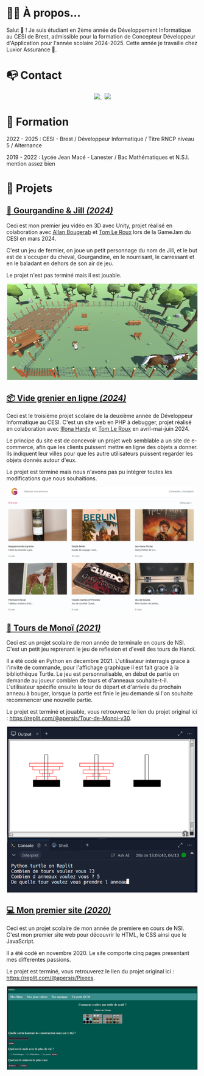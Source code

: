 # 👨‍💻 À propos...

Salut 👋 ! Je suis étudiant en 2ème année de Développement Informatique au CESI de Brest, admissible pour la formation de Concepteur Développeur d'Application pour l'année scolaire 2024-2025.
Cette année je travaille chez Luxior Assurance 🏢.


# 📭 Contact

<p align="center">
	<a href="https://www.linkedin.com/in/eloic-lesellier/">
		<img src="https://img.shields.io/badge/-LINKEDIN-0077B5?style=for-the-badge&logo=linkedin&logoColor=white">
	</a>	
	<span>&nbsp;</span>
	<a href="mailto:eloic.lesellier@gmail.com">
		<img src="https://img.shields.io/badge/-GMAIL-D14836?style=for-the-badge&logo=gmail&logoColor=white">
	</a>
</p>

# 🏫 Formation

2022 - 2025 : CESI - Brest / Développeur Informatique / Titre RNCP niveau 5 / Alternance

2019 - 2022 : Lycée Jean Macé - Lanester / Bac Mathématiques et N.S.I. mention assez bien

# 📂 Projets

## [🐎 Gourgandine & Jill *(2024)*](https://github.com/apersis/Gourgandine-Jill)

Ceci est mon premier jeu vidéo en 3D avec Unity, projet réalisé en colaboration avec [Allan Bougerab](https://github.com/AllanHyr) et [Tom Le Roux](https://github.com/LeRouxTom) lors de la GameJam du CESI en mars 2024.

C'est un jeu de fermier, on joue un petit personnage du nom de Jill, et le but est de s'occuper du cheval, Gourgandine, en le nourrisant, le carressant et en le baladant en dehors de son air de jeu.

Le projet n'est pas terminé mais il est jouable.

<p align="center">
	<a href="https://github.com/apersis/Gourgandine-Jill"><img src="https://github.com/apersis/Gourgandine-Jill/blob/main/Miniature.PNG?raw=true" width="500"></a>
</p>

## [📦 Vide grenier en ligne *(2024)*](https://github.com/apersis/vide-grenier)

Ceci est le troisième projet scolaire de la deuxième année de Développeur Informatique au CESI. C'est un site web en PHP à debugger, projet réalisé en colaboration avec [Illona Hardy](https://github.com/Illona02) et [Tom Le Roux](https://github.com/LeRouxTom) en avril-mai-juin 2024.

Le principe du site est de concevoir un projet web semblable a un site de e-commerce, afin que les clients puissent mettre en ligne des objets a donner. Ils indiquent leur villes pour que les autre utilisateurs puissent regarder les objets donnés autour d'eux.

Le projet est terminé mais nous n'avons pas pu intégrer toutes les modifications que nous souhaitions.

<p align="center">
	<a href="https://github.com/apersis/vide-grenier"><img src="https://github.com/apersis/vide-grenier/blob/develop/CapturePageAccueil.PNG?raw=true" width="500"></a>
</p>

## [🗼 Tours de Monoï *(2021)*](https://github.com/apersis/tour-monoi)

Ceci est un projet scolaire de mon année de terminale en cours de NSI. C'est un petit jeu reprenant le jeu de reflexion et d'eveil des tours de Hanoï.

Il a été codé en Python en decembre 2021. 
L'utilisateur interragis grace à l'invite de commande, pour l'affichage graphique il est fait grace à la bibliothèque Turtle. 
Le jeu est personnalisable, en début de partie on demande au joueur combien de tours et d'anneaux souhaite-t-il.
L'utilisateur spécifie ensuite la tour de départ et d'arrivée du prochain anneau à bouger, lorsque la partie est finie le jeu demande si l'on souhaite recommencer une nouvelle partie.

Le projet est terminé et jouable, vous retrouverez le lien du projet original ici : https://replit.com/@apersis/Tour-de-Monoi-v30.

<p align="center">
	<a href="https://github.com/apersis/tour-monoi"><img src="https://github.com/apersis/tour-monoi/blob/main/CaptureTourDeMonoi.PNG?raw=true" width="500"></a>
</p>

## [💻 Mon premier site *(2020)*](https://github.com/apersis/premier-site)

Ceci est un projet scolaire de mon année de premiere en cours de NSI. C'est mon premier site web pour découvrir le HTML, le CSS ainsi que le JavaScript.

Il a été codé en novembre 2020. 
Le site comporte cinq pages presentant mes differentes passions.

Le projet est terminé, vous retrouverez le lien du projet original ici : https://replit.com/@apersis/Pixees.

<p align="center">
	<a href="https://github.com/apersis/premier-site"><img src="https://github.com/apersis/premier-site/blob/main/ScreenQuizzPixees.PNG?raw=true" width="500"></a>
</p>